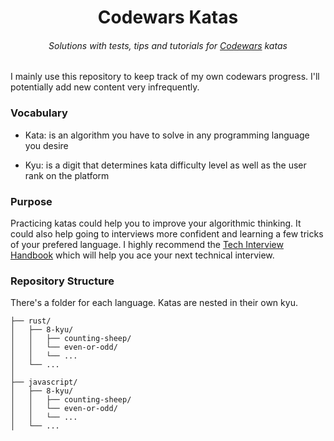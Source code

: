 <h1 align="center">Codewars Katas</h1>

<h6 align="center">
  Solutions with tests, tips and tutorials for <a href="https://www.codewars.com">Codewars</a> katas
</h6>

I mainly use this repository to keep track of my own codewars progress.
I'll potentially add new content very infrequently.

### Vocabulary

- Kata: is an algorithm you have to solve in any programming language you desire

- Kyu: is a digit that determines kata difficulty level as well as the user rank on the platform

### Purpose

Practicing katas could help you to improve your algorithmic thinking. It could also help going to interviews more confident and learning a few tricks of your prefered language.
I highly recommend the [Tech Interview Handbook](https://github.com/yangshun/tech-interview-handbook) which will help you ace your next technical interview.

### Repository Structure

There's a folder for each language. Katas are nested in their own kyu.

```ascii
├── rust/
│   ├── 8-kyu/
│   │   ├── counting-sheep/
│   │   └── even-or-odd/
│   │   └── ...
│   └── ...
│
├── javascript/
│   ├── 8-kyu/
│   │   ├── counting-sheep/
│   │   └── even-or-odd/
│   │   └── ...
│   └── ...
```

